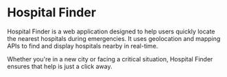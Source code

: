 # Hospital Finder

Hospital Finder is a web application designed to help users quickly locate the nearest hospitals during emergencies. It uses geolocation and mapping APIs to find and display hospitals nearby in real-time.

Whether you're in a new city or facing a critical situation, Hospital Finder ensures that help is just a click away.
